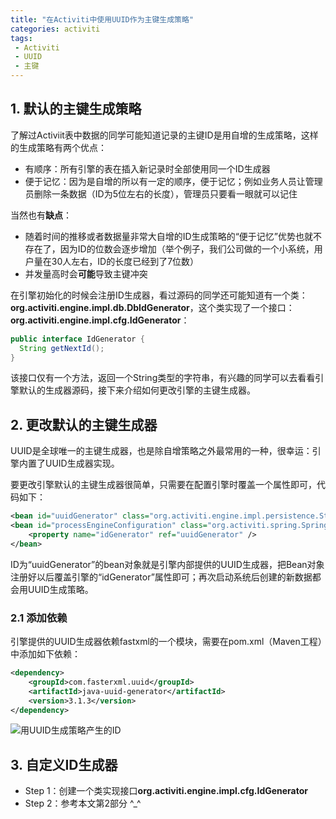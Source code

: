 ```yaml
---
title: "在Activiti中使用UUID作为主键生成策略"
categories: activiti
tags: 
 - Activiti
 - UUID
 - 主键
---
```


## 1. 默认的主键生成策略

了解过Activiit表中数据的同学可能知道记录的主键ID是用自增的生成策略，这样的生成策略有两个优点：

* 有顺序：所有引擎的表在插入新记录时全部使用同一个ID生成器
* 便于记忆：因为是自增的所以有一定的顺序，便于记忆；例如业务人员让管理员删除一条数据（ID为5位左右的长度），管理员只要看一眼就可以记住

当然也有**缺点**：

* 随着时间的推移或者数据量非常大自增的ID生成策略的“便于记忆”优势也就不存在了，因为ID的位数会逐步增加（举个例子，我们公司做的一个小系统，用户量在30人左右，ID的长度已经到了7位数）
* 并发量高时会**可能**导致主键冲突

在引擎初始化的时候会注册ID生成器，看过源码的同学还可能知道有一个类：**org.activiti.engine.impl.db.DbIdGenerator**，这个类实现了一个接口：**org.activiti.engine.impl.cfg.IdGenerator**：

```java
public interface IdGenerator {
  String getNextId();
}
```

该接口仅有一个方法，返回一个String类型的字符串，有兴趣的同学可以去看看引擎默认的生成器源码，接下来介绍如何更改引擎的主键生成器。

## 2. 更改默认的主键生成器

UUID是全球唯一的主键生成器，也是除自增策略之外最常用的一种，很幸运：引擎内置了UUID生成器实现。

要更改引擎默认的主键生成器很简单，只需要在配置引擎时覆盖一个属性即可，代码如下：

```xml
<bean id="uuidGenerator" class="org.activiti.engine.impl.persistence.StrongUuidGenerator" />
<bean id="processEngineConfiguration" class="org.activiti.spring.SpringProcessEngineConfiguration">
	<property name="idGenerator" ref="uuidGenerator" />
</bean>
```

ID为“uuidGenerator”的bean对象就是引擎内部提供的UUID生成器，把Bean对象注册好以后覆盖引擎的“idGenerator”属性即可；再次启动系统后创建的新数据都会用UUID生成策略。

### 2.1 添加依赖

引擎提供的UUID生成器依赖fastxml的一个模块，需要在pom.xml（Maven工程）中添加如下依赖：

```xml
<dependency>
    <groupId>com.fasterxml.uuid</groupId>
    <artifactId>java-uuid-generator</artifactId>
    <version>3.1.3</version>
</dependency>
```

![用UUID生成策略产生的ID](/files/2013/08/uuid-example.png)

## 3. 自定义ID生成器

* Step 1：创建一个类实现接口**org.activiti.engine.impl.cfg.IdGenerator**
* Step 2：参考本文第2部分 ^_^